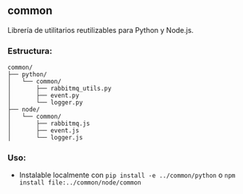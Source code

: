 ## common

Librería de utilitarios reutilizables para Python y Node.js.

### Estructura:
```
common/
├── python/
│   └── common/
│       ├── rabbitmq_utils.py
│       ├── event.py
│       └── logger.py
├── node/
│   └── common/
│       ├── rabbitmq.js
│       ├── event.js
│       └── logger.js
```

### Uso:
- Instalable localmente con `pip install -e ../common/python` o `npm install file:../common/node/common`


